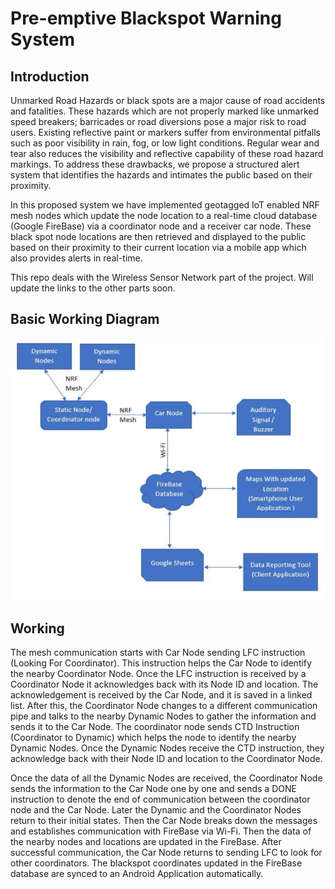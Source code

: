 # Pre-emptive Blackspot Warning System

## Introduction
Unmarked Road Hazards or black spots are a major cause of road accidents and fatalities. These hazards which are not properly marked like unmarked speed breakers; barricades or road diversions pose a major risk to road users. Existing reflective paint or markers suffer from environmental pitfalls such as poor visibility in rain, fog, or low light conditions. Regular wear and tear also reduces the visibility and reflective capability of these road hazard markings. To address these drawbacks, we propose a structured alert system that identifies the hazards and intimates the public based on their proximity. 

In this proposed system we have implemented geotagged IoT enabled NRF mesh nodes which update the node location to a real-time cloud database (Google FireBase) via a coordinator node and a receiver car node. These black spot node locations are then retrieved and displayed to the public based on their proximity to their current location via a mobile app which also provides alerts in real-time.

This repo deals with the Wireless Sensor Network part of the project. Will update the links to the other parts soon.

## Basic Working Diagram

![Proposed Block Diagram](https://github.com/HKpro2090/Pre-emptive-Blackspot-Warning-System/blob/main/Proposed%20Block%20Diagram.png?raw=true)

## Working
The mesh communication starts with Car Node sending LFC instruction (Looking For Coordinator). This instruction helps the Car Node to identify the nearby Coordinator Node. Once the LFC instruction is received by a Coordinator Node it acknowledges back with its Node ID and location. The acknowledgement is received by the Car Node, and it is saved in a linked list. After this, the Coordinator Node changes to a different communication pipe and talks to the nearby Dynamic Nodes to gather the information and sends it to the Car Node. The coordinator node sends CTD Instruction (Coordinator to Dynamic) which helps the node to identify the nearby Dynamic Nodes. Once the Dynamic Nodes receive the CTD instruction, they acknowledge back with their Node ID and location to the Coordinator Node. 

Once the data of all the Dynamic Nodes are received, the Coordinator Node sends the information to the Car Node one by one and sends a DONE instruction to denote the end of communication between the coordinator node and the Car Node. Later the Dynamic and the Coordinator Nodes return to their initial states. Then the Car Node breaks down the messages and establishes communication with FireBase via Wi-Fi. Then the data of the nearby nodes and locations are updated in the FireBase. After successful communication, the Car Node returns to sending LFC to look for other coordinators. The blackspot coordinates updated in the FireBase database are synced to an Android Application automatically.
